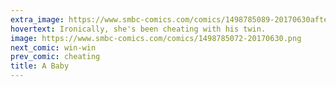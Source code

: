 ```yaml
---
extra_image: https://www.smbc-comics.com/comics/1498785089-20170630after.png
hovertext: Ironically, she's been cheating with his twin.
image: https://www.smbc-comics.com/comics/1498785072-20170630.png
next_comic: win-win
prev_comic: cheating
title: A Baby
---
```


